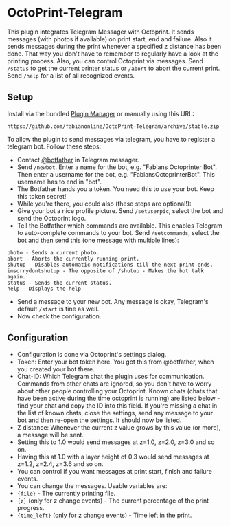 # OctoPrint-Telegram

This plugin integrates Telegram Messager with Octoprint. It sends messages (with photos if available) on print start, end and failure. Also it sends messages during the print whenever a specified z distance has been done. That way you don't have to remember to regularly have a look at the printing process.
Also, you can control Octoprint via messages. Send `/status` to get the current printer status or `/abort` to abort the current print. Send `/help` for a list of all recognized events.

## Setup

Install via the bundled [Plugin Manager](https://github.com/foosel/OctoPrint/wiki/Plugin:-Plugin-Manager)
or manually using this URL:

    https://github.com/fabianonline/OctoPrint-Telegram/archive/stable.zip

To allow the plugin to send messages via telegram, you have to register a telegram bot. Follow these steps:

* Contact [@botfather](http://telegram.me/botfather) in Telegram messager.
* Send `/newbot`. Enter a name for the bot, e.g. "Fabians Octoprinter Bot". Then enter a username for the bot, e.g. "FabiansOctoprinterBot". This username has to end in "bot".
* The Botfather hands you a token. You need this to use your bot. Keep this token secret!
* While you're there, you could also (these steps are optional!):
 * Give your bot a nice profile picture. Send `/setuserpic`, select the bot and send the Octoprint logo.
 * Tell the Botfather which commands are available. This enables Telegram to auto-complete commands to your bot. Send `/setcommands`, select the bot and then send this (one message with multiple lines):
 ```
 photo - Sends a current photo.
 abort - Aborts the currently running print.
 shutup - Disables automatic notifications till the next print ends.
 imsorrydontshutup - The opposite of /shutup - Makes the bot talk again.
 status - Sends the current status.
 help - Displays the help
 ```
* Send a message to your new bot. Any message is okay, Telegram's default `/start` is fine as well.
* Now check the configuration.


## Configuration

* Configuration is done via Octoprint's settings dialog.
* Token: Enter your bot token here. You got this from @botfather, when you created your bot there.
* Chat-ID: Which Telegram chat the plugin uses for communication. Commands from other chats are ignored, so you don't have to worry about other people controlling your Octoprint. Known chats (chats that have been active during the time octoprint is running) are listed below - find your chat and copy the ID into this field. If you're missing a chat in the list of known chats, close the settings, send any message to your bot and then re-open the settings. It should now be listed.
* Z distance: Whenever the current z value grows by this value (or more), a message will be sent.
 * Setting this to 1.0 would send messages at z=1.0, z=2.0, z=3.0 and so on.
 * Having this at 1.0 with a layer height of 0.3 would send messages at z=1.2, z=2.4, z=3.6 and so on.
* You can control if you want messages at print start, finish and failure events.
* You can change the messages. Usable variables are:
 * `{file}` - The currently printing file.
 * `{z}` (only for z change events) - The current percentage of the print progress.
 * `{time_left}` (only for z change events) - Time left in the print.
